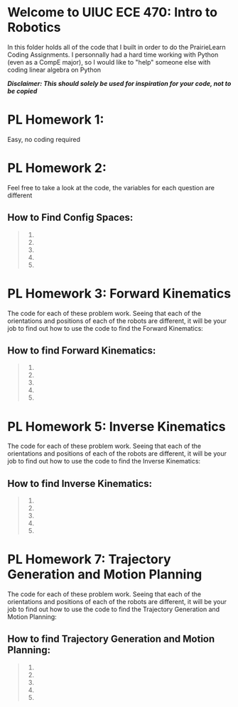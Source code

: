 # **Welcome to UIUC ECE 470: Intro to Robotics**

In this folder holds all of the code that I built in order to do the PrairieLearn Coding Assignments. I personnally had a hard time working with Python (even as a CompE major), so I would like to "help" someone else with coding linear algebra on Python

***Disclaimer: This should solely be used for inspiration for your code, not to be copied***

# PL Homework 1:
Easy, no coding required

# PL Homework 2:
Feel free to take a look at the code, the variables for each question are different

## How to Find Config Spaces:
> 1)
> 2)
> 3)
> 4)
> 5)

# PL Homework 3: Forward Kinematics
The code for each of these problem work. Seeing that each of the orientations and positions of each of the robots are different, it will be your job to find out how to use the code to find the Forward Kinematics:

## How to find Forward Kinematics:
> 1)
> 2)
> 3)
> 4)
> 5)

# PL Homework 5: Inverse Kinematics
The code for each of these problem work. Seeing that each of the orientations and positions of each of the robots are different, it will be your job to find out how to use the code to find the Inverse Kinematics:

## How to find Inverse Kinematics:
> 1)
> 2)
> 3)
> 4)
> 5)

# PL Homework 7: Trajectory Generation and Motion Planning
The code for each of these problem work. Seeing that each of the orientations and positions of each of the robots are different, it will be your job to find out how to use the code to find the Trajectory Generation and Motion Planning:

## How to find Trajectory Generation and Motion Planning:
> 1)
> 2)
> 3)
> 4)
> 5)

